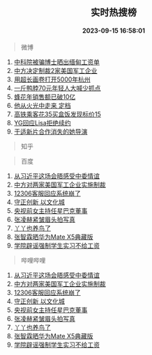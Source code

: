 <div align="center"><h2>实时热搜榜</h2><h4>2023-09-15 16:58:01</h4></div>

> 微博  

1. [中科院被骗博士晒出缅甸工资单](https://s.weibo.com/weibo?q=%23%E4%B8%AD%E7%A7%91%E9%99%A2%E8%A2%AB%E9%AA%97%E5%8D%9A%E5%A3%AB%E6%99%92%E5%87%BA%E7%BC%85%E7%94%B8%E5%B7%A5%E8%B5%84%E5%8D%95%23&t=31&band_rank=1&Refer=top)<br />
2. [中方决定制裁2家美国军工企业](https://s.weibo.com/weibo?q=%23%E4%B8%AD%E6%96%B9%E5%86%B3%E5%AE%9A%E5%88%B6%E8%A3%812%E5%AE%B6%E7%BE%8E%E5%9B%BD%E5%86%9B%E5%B7%A5%E4%BC%81%E4%B8%9A%23&t=31&band_rank=2&Refer=top)<br />
3. [用超长画卷打开5000年杭州](https://s.weibo.com/weibo?q=%23%E7%94%A8%E8%B6%85%E9%95%BF%E7%94%BB%E5%8D%B7%E6%89%93%E5%BC%805000%E5%B9%B4%E6%9D%AD%E5%B7%9E%23&t=31&band_rank=3&Refer=top)<br />
4. [一斤鸭脖70元年轻人大喊少抓点](https://s.weibo.com/weibo?q=%23%E4%B8%80%E6%96%A4%E9%B8%AD%E8%84%9670%E5%85%83%E5%B9%B4%E8%BD%BB%E4%BA%BA%E5%A4%A7%E5%96%8A%E5%B0%91%E6%8A%93%E7%82%B9%23&t=31&band_rank=4&Refer=top)<br />
5. [蜂花年销售额已破10亿](https://s.weibo.com/weibo?q=%23%E8%9C%82%E8%8A%B1%E5%B9%B4%E9%94%80%E5%94%AE%E9%A2%9D%E5%B7%B2%E7%A0%B410%E4%BA%BF%23&t=31&band_rank=5&Refer=top)<br />
6. [他从火光中走来 定档](https://s.weibo.com/weibo?q=%E4%BB%96%E4%BB%8E%E7%81%AB%E5%85%89%E4%B8%AD%E8%B5%B0%E6%9D%A5%20%E5%AE%9A%E6%A1%A3&t=31&band_rank=6&Refer=top)<br />
7. [高铁乘客花35买盒饭发现标价15](https://s.weibo.com/weibo?q=%23%E9%AB%98%E9%93%81%E4%B9%98%E5%AE%A2%E8%8A%B135%E4%B9%B0%E7%9B%92%E9%A5%AD%E5%8F%91%E7%8E%B0%E6%A0%87%E4%BB%B715%23&t=31&band_rank=7&Refer=top)<br />
8. [YG回应Lisa拒绝续约](https://s.weibo.com/weibo?q=%23YG%E5%9B%9E%E5%BA%94Lisa%E6%8B%92%E7%BB%9D%E7%BB%AD%E7%BA%A6%23&t=31&band_rank=8&Refer=top)<br />
9. [于适新片合作消失的她导演](https://s.weibo.com/weibo?q=%23%E4%BA%8E%E9%80%82%E6%96%B0%E7%89%87%E5%90%88%E4%BD%9C%E6%B6%88%E5%A4%B1%E7%9A%84%E5%A5%B9%E5%AF%BC%E6%BC%94%23&t=31&band_rank=9&Refer=top)<br />

> 知乎  


> 百度  

1. [从习近平这场会晤感受中委情谊](https://www.baidu.com/s?wd=%E4%BB%8E%E4%B9%A0%E8%BF%91%E5%B9%B3%E8%BF%99%E5%9C%BA%E4%BC%9A%E6%99%A4%E6%84%9F%E5%8F%97%E4%B8%AD%E5%A7%94%E6%83%85%E8%B0%8A&sa=fyb_news&rsv_dl=fyb_news)<br />
2. [中方对两家美国军工企业实施制裁](https://www.baidu.com/s?wd=%E4%B8%AD%E6%96%B9%E5%AF%B9%E4%B8%A4%E5%AE%B6%E7%BE%8E%E5%9B%BD%E5%86%9B%E5%B7%A5%E4%BC%81%E4%B8%9A%E5%AE%9E%E6%96%BD%E5%88%B6%E8%A3%81&sa=fyb_news&rsv_dl=fyb_news)<br />
3. [12306客服回应系统崩了](https://www.baidu.com/s?wd=12306%E5%AE%A2%E6%9C%8D%E5%9B%9E%E5%BA%94%E7%B3%BB%E7%BB%9F%E5%B4%A9%E4%BA%86&sa=fyb_news&rsv_dl=fyb_news)<br />
4. [守正创新 以文化城](https://www.baidu.com/s?wd=%E5%AE%88%E6%AD%A3%E5%88%9B%E6%96%B0+%E4%BB%A5%E6%96%87%E5%8C%96%E5%9F%8E&sa=fyb_news&rsv_dl=fyb_news)<br />
5. [央视前女主持任星巴克董事](https://www.baidu.com/s?wd=%E5%A4%AE%E8%A7%86%E5%89%8D%E5%A5%B3%E4%B8%BB%E6%8C%81%E4%BB%BB%E6%98%9F%E5%B7%B4%E5%85%8B%E8%91%A3%E4%BA%8B&sa=fyb_news&rsv_dl=fyb_news)<br />
6. [张凌赫紧皱眉头拍写真](https://www.baidu.com/s?wd=%E5%BC%A0%E5%87%8C%E8%B5%AB%E7%B4%A7%E7%9A%B1%E7%9C%89%E5%A4%B4%E6%8B%8D%E5%86%99%E7%9C%9F&sa=fyb_news&rsv_dl=fyb_news)<br />
7. [丫丫也养鸟了](https://www.baidu.com/s?wd=%E4%B8%AB%E4%B8%AB%E4%B9%9F%E5%85%BB%E9%B8%9F%E4%BA%86&sa=fyb_news&rsv_dl=fyb_news)<br />
8. [张智霖晒华为Mate X5典藏版](https://www.baidu.com/s?wd=%E5%BC%A0%E6%99%BA%E9%9C%96%E6%99%92%E5%8D%8E%E4%B8%BAMate+X5%E5%85%B8%E8%97%8F%E7%89%88&sa=fyb_news&rsv_dl=fyb_news)<br />
9. [学院辟谣强制学生实习不给工资](https://www.baidu.com/s?wd=%E5%AD%A6%E9%99%A2%E8%BE%9F%E8%B0%A3%E5%BC%BA%E5%88%B6%E5%AD%A6%E7%94%9F%E5%AE%9E%E4%B9%A0%E4%B8%8D%E7%BB%99%E5%B7%A5%E8%B5%84&sa=fyb_news&rsv_dl=fyb_news)<br />

> 哔哩哔哩  

1. [从习近平这场会晤感受中委情谊](https://www.baidu.com/s?wd=%E4%BB%8E%E4%B9%A0%E8%BF%91%E5%B9%B3%E8%BF%99%E5%9C%BA%E4%BC%9A%E6%99%A4%E6%84%9F%E5%8F%97%E4%B8%AD%E5%A7%94%E6%83%85%E8%B0%8A&sa=fyb_news&rsv_dl=fyb_news)<br />
2. [中方对两家美国军工企业实施制裁](https://www.baidu.com/s?wd=%E4%B8%AD%E6%96%B9%E5%AF%B9%E4%B8%A4%E5%AE%B6%E7%BE%8E%E5%9B%BD%E5%86%9B%E5%B7%A5%E4%BC%81%E4%B8%9A%E5%AE%9E%E6%96%BD%E5%88%B6%E8%A3%81&sa=fyb_news&rsv_dl=fyb_news)<br />
3. [12306客服回应系统崩了](https://www.baidu.com/s?wd=12306%E5%AE%A2%E6%9C%8D%E5%9B%9E%E5%BA%94%E7%B3%BB%E7%BB%9F%E5%B4%A9%E4%BA%86&sa=fyb_news&rsv_dl=fyb_news)<br />
4. [守正创新 以文化城](https://www.baidu.com/s?wd=%E5%AE%88%E6%AD%A3%E5%88%9B%E6%96%B0+%E4%BB%A5%E6%96%87%E5%8C%96%E5%9F%8E&sa=fyb_news&rsv_dl=fyb_news)<br />
5. [央视前女主持任星巴克董事](https://www.baidu.com/s?wd=%E5%A4%AE%E8%A7%86%E5%89%8D%E5%A5%B3%E4%B8%BB%E6%8C%81%E4%BB%BB%E6%98%9F%E5%B7%B4%E5%85%8B%E8%91%A3%E4%BA%8B&sa=fyb_news&rsv_dl=fyb_news)<br />
6. [张凌赫紧皱眉头拍写真](https://www.baidu.com/s?wd=%E5%BC%A0%E5%87%8C%E8%B5%AB%E7%B4%A7%E7%9A%B1%E7%9C%89%E5%A4%B4%E6%8B%8D%E5%86%99%E7%9C%9F&sa=fyb_news&rsv_dl=fyb_news)<br />
7. [丫丫也养鸟了](https://www.baidu.com/s?wd=%E4%B8%AB%E4%B8%AB%E4%B9%9F%E5%85%BB%E9%B8%9F%E4%BA%86&sa=fyb_news&rsv_dl=fyb_news)<br />
8. [张智霖晒华为Mate X5典藏版](https://www.baidu.com/s?wd=%E5%BC%A0%E6%99%BA%E9%9C%96%E6%99%92%E5%8D%8E%E4%B8%BAMate+X5%E5%85%B8%E8%97%8F%E7%89%88&sa=fyb_news&rsv_dl=fyb_news)<br />
9. [学院辟谣强制学生实习不给工资](https://www.baidu.com/s?wd=%E5%AD%A6%E9%99%A2%E8%BE%9F%E8%B0%A3%E5%BC%BA%E5%88%B6%E5%AD%A6%E7%94%9F%E5%AE%9E%E4%B9%A0%E4%B8%8D%E7%BB%99%E5%B7%A5%E8%B5%84&sa=fyb_news&rsv_dl=fyb_news)<br />
